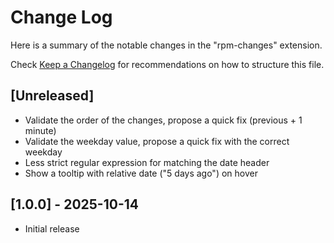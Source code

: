 # Change Log

Here is a summary of the notable changes in the "rpm-changes" extension.

Check [Keep a Changelog](http://keepachangelog.com/) for recommendations on how
to structure this file.

## [Unreleased]

- Validate the order of the changes, propose a quick fix (previous + 1 minute)
- Validate the weekday value, propose a quick fix with the correct weekday
- Less strict regular expression for matching the date header
- Show a tooltip with relative date ("5 days ago") on hover

## [1.0.0] - 2025-10-14

- Initial release
